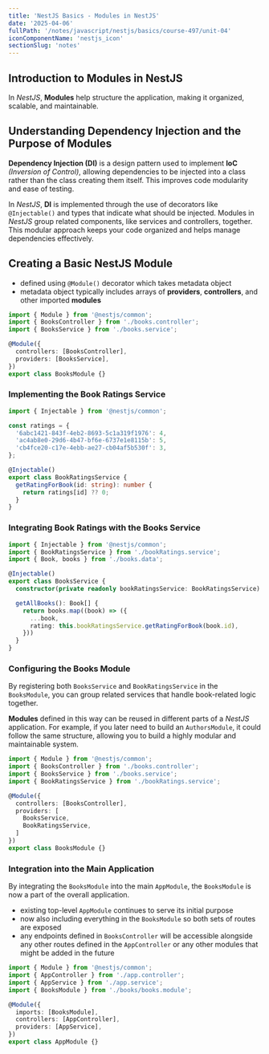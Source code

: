```yaml
---
title: 'NestJS Basics - Modules in NestJS'
date: '2025-04-06'
fullPath: '/notes/javascript/nestjs/basics/course-497/unit-04'
iconComponentName: 'nestjs_icon'
sectionSlug: 'notes'
---
```


## Introduction to Modules in NestJS

In _NestJS_, **Modules** help structure the application, making it organized, scalable, and maintainable.

## Understanding Dependency Injection and the Purpose of Modules

**Dependency Injection (DI)** is a design pattern used to implement **IoC** _(Inversion of Control)_, allowing dependencies to be injected into a class rather than the class creating them itself. This improves code modularity and ease of testing.

In _NestJS_, **DI** is implemented through the use of decorators like `@Injectable()` and types that indicate what should be injected. Modules in _NestJS_ group related components, like services and controllers, together. This modular approach keeps your code organized and helps manage dependencies effectively.

## Creating a Basic NestJS Module

- defined using `@Module()` decorator which takes metadata object
- metadata object typically includes arrays of **providers**, **controllers**, and other imported **modules**

```typescript
import { Module } from '@nestjs/common';
import { BooksController } from './books.controller';
import { BooksService } from './books.service';

@Module({
  controllers: [BooksController],
  providers: [BooksService],
})
export class BooksModule {}
```

### Implementing the Book Ratings Service

```typescript
import { Injectable } from '@nestjs/common';

const ratings = {
  '6abc1421-843f-4eb2-8693-5c1a319f1976': 4,
  'ac4ab8e0-29d6-4b47-bf6e-6737e1e8115b': 5,
  'cb4fce20-c17e-4ebb-ae27-cb04af5b530f': 3,
};

@Injectable()
export class BookRatingsService {
  getRatingForBook(id: string): number {
    return ratings[id] ?? 0;
  }
}
```

### Integrating Book Ratings with the Books Service

```typescript
import { Injectable } from '@nestjs/common';
import { BookRatingsService } from './bookRatings.service';
import { Book, books } from './books.data';

@Injectable()
export class BooksService {
  constructor(private readonly bookRatingsService: BookRatingsService) {}

  getAllBooks(): Book[] {
    return books.map((book) => ({
      ...book,
      rating: this.bookRatingsService.getRatingForBook(book.id),
    }))
  }
}
```

### Configuring the Books Module

By registering both `BooksService` and `BookRatingsService` in the `BooksModule`, you can group related services that handle book-related logic together.

**Modules** defined in this way can be reused in different parts of a _NestJS_ application. For example, if you later need to build an `AuthorsModule`, it could follow the same structure, allowing you to build a highly modular and maintainable system.

```typescript
import { Module } from '@nestjs/common';
import { BooksController } from './books.controller';
import { BooksService } from './books.service';
import { BookRatingsService } from './bookRatings.service';

@Module({
  controllers: [BooksController],
  providers: [
    BooksService,
    BookRatingsService,
  ]
})
export class BooksModule {}
```

### Integration into the Main Application

By integrating the `BooksModule` into the main `AppModule`, the `BooksModule` is now a part of the overall application.

- existing top-level `AppModule` continues to serve its initial purpose
- now also including everything in the `BooksModule` so both sets of routes are exposed
- any endpoints defined in `BooksController` will be accessible alongside any other routes defined in the `AppController` or any other modules that might be added in the future

```typescript
import { Module } from '@nestjs/common';
import { AppController } from './app.controller';
import { AppService } from './app.service';
import { BooksModule } from './books/books.module';

@Module({
  imports: [BooksModule],
  controllers: [AppController],
  providers: [AppService],
})
export class AppModule {}
```
